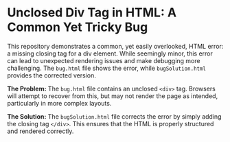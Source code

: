 # Unclosed Div Tag in HTML: A Common Yet Tricky Bug

This repository demonstrates a common, yet easily overlooked, HTML error: a missing closing tag for a div element.  While seemingly minor, this error can lead to unexpected rendering issues and make debugging more challenging. The `bug.html` file shows the error, while `bugSolution.html` provides the corrected version.

**The Problem:**
The `bug.html` file contains an unclosed `<div>` tag.  Browsers will attempt to recover from this, but may not render the page as intended, particularly in more complex layouts.

**The Solution:**
The `bugSolution.html` file corrects the error by simply adding the closing tag `</div>`.  This ensures that the HTML is properly structured and rendered correctly.